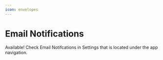 ```yaml
---
icon: envelopes
---
```


# Email Notifications

Available! Check Email Notifcations in Settings that is located under the app navigation.

